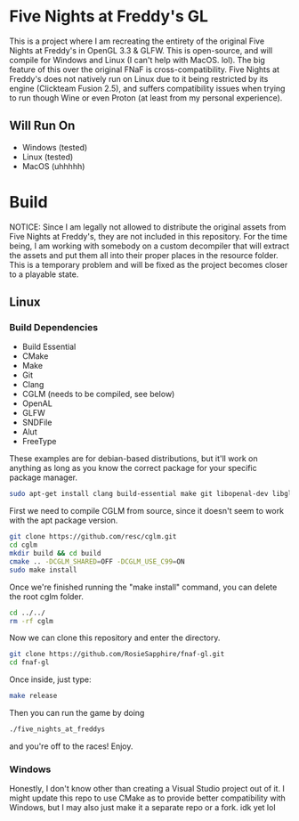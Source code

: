 # Five Nights at Freddy's GL
This is a project where I am recreating the entirety of the original Five Nights at Freddy's in OpenGL 3.3 & GLFW. This is open-source, and
will compile for Windows and Linux (I can't help with MacOS. lol). The big feature of this over the original FNaF is cross-compatibility.
Five Nights at Freddy's does not natively run on Linux due to it being restricted by its engine (Clickteam Fusion 2.5), and suffers compatibility
issues when trying to run though Wine or even Proton (at least from my personal experience).

## Will Run On
* Windows (tested)
* Linux   (tested)
* MacOS   (uhhhhh)

# Build
NOTICE: Since I am legally not allowed to distribute the original assets from Five Nights at Freddy's, they are not included in this repository.
For the time being, I am working with somebody on a custom decompiler that will extract the assets and put them all into their proper places
in the resource folder. This is a temporary problem and will be fixed as the project becomes closer to a playable state.
## Linux
### Build Dependencies
* Build Essential
* CMake
* Make
* Git
* Clang
* CGLM (needs to be compiled, see below)
* OpenAL
* GLFW
* SNDFile
* Alut
* FreeType

These examples are for debian-based distributions, but it'll work on anything as long as you know the correct package for your specific package manager.
```bash
sudo apt-get install clang build-essential make git libopenal-dev libglfw3-dev libsndfile-dev libalut-dev libfreetype-dev
```

First we need to compile CGLM from source, since it doesn't seem to work with the apt package version.
```bash
git clone https://github.com/resc/cglm.git
cd cglm
mkdir build && cd build
cmake .. -DCGLM_SHARED=OFF -DCGLM_USE_C99=ON
sudo make install
```

Once we're finished running the "make install" command, you can delete the root cglm folder.
```bash
cd ../../
rm -rf cglm
```

Now we can clone this repository and enter the directory.
```bash
git clone https://github.com/RosieSapphire/fnaf-gl.git
cd fnaf-gl
```

Once inside, just type:
```bash
make release
```

Then you can run the game by doing
```bash
./five_nights_at_freddys
```
and you're off to the races! Enjoy.

### Windows
Honestly, I don't know other than creating a Visual Studio project out of it. I might update this repo to use CMake as to provide better
compatibility with Windows, but I may also just make it a separate repo or a fork. idk yet lol
